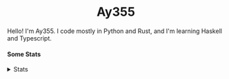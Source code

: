 <h1 align="center"><b>Ay355</b></h1>


Hello! I'm Ay355. I code mostly in Python and Rust, and I'm learning Haskell and Typescript.


#### Some Stats


<details>
<summary>Stats</summary>
<br>
 
<a href="https://github.com/Ay-355">
 <img align="center" src="https://github-readme-stats.vercel.app/api?username=Ay-355&theme=tokyonight&show_icons=true&count_private=true&hide_border=true" />
</a><a href="https://github.com/Ay-355">
  <img align="center" src="https://github-readme-stats.vercel.app/api/top-langs/?username=Ay-355&hide=toml,yaml,cmake&layout=compact&langs_count=8&theme=tokyonight&hide_border=true" />
</a>

 
&nbsp; <!-- Space character to put some space between the different stat types. -->

 
<!--START_SECTION:waka-->
**🐱 My GitHub Data** 

> 🏆 8 Contributions in the Year 2022
 > 
> 📦 1.7 kB Used in GitHub's Storage 
 > 
> 🚫 Not Opted to Hire
 > 
> 📜 13 Public Repositories 
 > 
> 🔑 3 Private Repositories  
 > 
**I'm a Night 🦉** 

```text
🌞 Morning    23 commits     █░░░░░░░░░░░░░░░░░░░░░░░░   7.49% 
🌆 Daytime    127 commits    ██████████░░░░░░░░░░░░░░░   41.37% 
🌃 Evening    149 commits    ████████████░░░░░░░░░░░░░   48.53% 
🌙 Night      8 commits      ░░░░░░░░░░░░░░░░░░░░░░░░░   2.61%

```
📅 **I'm Most Productive on Monday** 

```text
Monday       54 commits     ████░░░░░░░░░░░░░░░░░░░░░   17.59% 
Tuesday      42 commits     ███░░░░░░░░░░░░░░░░░░░░░░   13.68% 
Wednesday    33 commits     ██░░░░░░░░░░░░░░░░░░░░░░░   10.75% 
Thursday     49 commits     ████░░░░░░░░░░░░░░░░░░░░░   15.96% 
Friday       48 commits     ████░░░░░░░░░░░░░░░░░░░░░   15.64% 
Saturday     47 commits     ███░░░░░░░░░░░░░░░░░░░░░░   15.31% 
Sunday       34 commits     ██░░░░░░░░░░░░░░░░░░░░░░░   11.07%

```


📊 **This Week I Spent My Time On** 

```text
💬 Programming Languages: 
Python                   6 hrs 18 mins       ██████████████████████░░░   89.24% 
Lua                      36 mins             ██░░░░░░░░░░░░░░░░░░░░░░░   8.65% 
Text                     4 mins              ░░░░░░░░░░░░░░░░░░░░░░░░░   1.14% 
Markdown                 3 mins              ░░░░░░░░░░░░░░░░░░░░░░░░░   0.83% 
Git                      0 secs              ░░░░░░░░░░░░░░░░░░░░░░░░░   0.15%

🔥 Editors: 
Neovim                   6 hrs 59 mins       ████████████████████████░   99.09% 
Notepad++                3 mins              ░░░░░░░░░░░░░░░░░░░░░░░░░   0.91%

🐱‍💻 Projects: 
schoolwork               6 hrs 18 mins       ██████████████████████░░░   89.29% 
nvim                     36 mins             ██░░░░░░░░░░░░░░░░░░░░░░░   8.65% 
Unknown Project          8 mins              ░░░░░░░░░░░░░░░░░░░░░░░░░   2.05%

💻 Operating System: 
Windows                  7 hrs 3 mins        █████████████████████████   100.0%

```

**I Mostly Code in Python** 

```text
Python                   8 repos             ██████████████████░░░░░░░   72.73% 
HTML                     1 repo              ██░░░░░░░░░░░░░░░░░░░░░░░   9.09% 
C++                      1 repo              ██░░░░░░░░░░░░░░░░░░░░░░░   9.09% 
Rust                     1 repo              ██░░░░░░░░░░░░░░░░░░░░░░░   9.09%

```



 Last Updated on 12/01/2022
<!--END_SECTION:waka-->
</details>
